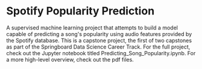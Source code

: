 # Spotify Popularity Prediction
A supervised machine learning project that attempts to build a model capable of predicting a song's popularity using audio features provided by the Spotify database. This is a capstone project, the first of two capstones as part of the Springboard Data Science Career Track.
For the full project, check out the Jupyter notebook titled Predicting_Song_Popularity.ipynb. For a more high-level overview, check out the pdf files.
